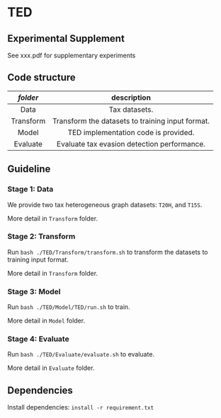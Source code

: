 # TED
## Experimental Supplement
See xxx.pdf for supplementary experiments

## Code structure
| *folder*  |                         description                          |
| :-------: | :----------------------------------------------------------: |
|   Data    |      Tax datasets.       |
| Transform | Transform the datasets to training input format. |
|   Model   | TED implementation code is provided. |
| Evaluate  | Evaluate tax evasion detection performance. |

## Guideline

### Stage 1: Data

We provide two tax heterogeneous graph datasets: ```T20H```, and ```T15S```.

More detail in ```Transform``` folder. 

### Stage 2: Transform

Run ```bash ./TED/Transform/transform.sh``` to transform the datasets to training input format.

More detail in ```Transform``` folder.

### Stage 3: Model

Run ```bash ./TED/Model/TED/run.sh``` to train.

More detail in ```Model``` folder.

### Stage 4: Evaluate

Run ```bash ./TED/Evaluate/evaluate.sh``` to evaluate.

More detail in ```Evaluate``` folder.

## Dependencies
Install dependencies: ```install -r requirement.txt```
